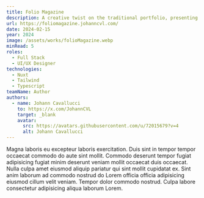 ```yaml
---
title: Folio Magazine
description: A creative twist on the traditional portfolio, presenting work through an intuitive magazine interface
url: https://foliomagazine.johanncvl.com/
date: 2024-02-15
year: 2024
image: /assets/works/folioMagazine.webp
minRead: 5
roles:
  - Full Stack
  - UI/UX Designer
technologies:
  - Nuxt
  - Tailwind
  - Typescript
teamName: Author
authors:
  - name: Johann Cavallucci
    to: https://x.com/JohannCVL
    target: _blank
    avatar:
      src: https://avatars.githubusercontent.com/u/72015679?v=4
      alt: Johann Cavallucci
---
```

Magna laboris eu excepteur laboris exercitation. Duis sint in tempor tempor occaecat commodo do aute sint mollit. Commodo deserunt tempor fugiat adipisicing fugiat minim deserunt veniam mollit occaecat duis occaecat. Nulla culpa amet eiusmod aliquip pariatur qui sint mollit cupidatat ex. Sint anim laborum ad commodo nostrud do Lorem officia officia adipisicing eiusmod cillum velit veniam. Tempor dolor commodo nostrud. Culpa labore consectetur adipisicing aliqua laborum Lorem.